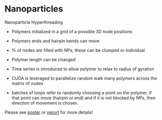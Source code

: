 Nanoparticles
=============

Nanoparticle Hyperthreading

- Polymers initialized in a grid of a possible 3D node positions

- Polymers ends and hairpin bends can move

- % of nodes are filled with NPs, these can be clumped or individual

- Polymer length can be changed

- Time series is introduced to allow polymer to relax to radius of gyration

- CUDA is leveraged to parallelize random walk many polymers across the matrix of nodes

- batches of loops refer to randomly choosing a point on the polymer, if that point can move (hairpin or end) and if it is not blocked by NPs, then direction of movement is chosen.

Please see [poster](Nanoparticles/PolymerDynamicsPoster.pdf) or 
[report](
        Nanoparticles/PolymerDynamics_2014_MichaelStringer.pdf
      ) for more details!   
	  
	  
